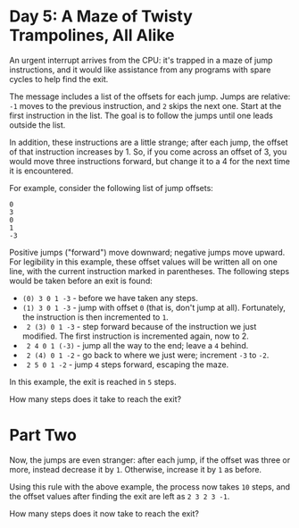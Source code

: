 # Day 5: A Maze of Twisty Trampolines, All Alike

An urgent interrupt arrives from the CPU: it's trapped in a maze of
jump instructions, and it would like assistance from any programs with
spare cycles to help find the exit.

The message includes a list of the offsets for each jump. Jumps are
relative: `-1` moves to the previous instruction, and `2` skips the
next one. Start at the first instruction in the list. The goal is to
follow the jumps until one leads outside the list.

In addition, these instructions are a little strange; after each jump,
the offset of that instruction increases by 1. So, if you come across
an offset of 3, you would move three instructions forward, but change
it to a 4 for the next time it is encountered.

For example, consider the following list of jump offsets:

```
0
3
0
1
-3
```

Positive jumps ("forward") move downward; negative jumps move
upward. For legibility in this example, these offset values will be
written all on one line, with the current instruction marked in
parentheses. The following steps would be taken before an exit is
found:

- `(0) 3 0 1 -3` - before we have taken any steps.
- `(1) 3 0 1 -3` - jump with offset `0` (that is, don't jump at
  all). Fortunately, the instruction is then incremented to `1`.
- ` 2 (3) 0 1 -3` - step forward because of the instruction we just
  modified. The first instruction is incremented again, now to 2.
- ` 2 4 0 1 (-3)` - jump all the way to the end; leave a `4` behind.
- ` 2 (4) 0 1 -2` - go back to where we just were; increment `-3` to
  `-2`.
- ` 2 5 0 1 -2` - jump `4` steps forward, escaping the maze.

In this example, the exit is reached in `5` steps.

How many steps does it take to reach the exit?

# Part Two

Now, the jumps are even stranger: after each jump, if the offset was
three or more, instead decrease it by `1`. Otherwise, increase it by
`1` as before.

Using this rule with the above example, the process now takes `10`
steps, and the offset values after finding the exit are left as `2 3 2
3 -1`.

How many steps does it now take to reach the exit?
